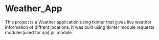 # Weather_App

This project is a Weather application using tkinter that gives live weather information of diffrent locations. It was built using tkinter module,requests modules(used for api),pil module.
